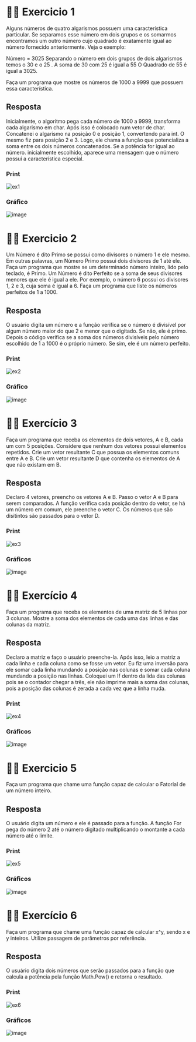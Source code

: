 # ✍🏼 Exercicio 1
Alguns números de quatro algarismos possuem uma característica particular. Se separamos 
esse número em dois grupos e os somarmos encontramos um outro número cujo quadrado 
é exatamente igual ao número fornecido anteriormente. Veja o exemplo:
 
Número = 3025 
Separando o número em dois grupos de dois algarismos temos o 30 e o 25 . 
A soma de 30 com 25 é igual a 55
O Quadrado de 55 é igual a 3025.
 
Faça um programa que mostre os números de 1000 a 9999 que possuem essa característica.

## Resposta
Inicialmente, o algoritmo pega cada número de 1000 a 9999, transforma cada algarismo em char. Após isso é colocado num vetor de char.
Concatenei o algarismo na posição 0 e posição 1, convertendo para int. O mesmo fiz para posição 2 e 3.
Logo, ele chama a função que potencializa a soma entre os dois números concatenados. Se a potência for igual ao número.
inicialmente escolhido, aparece uma mensagem que o número possui a característica especial.

### Print
![ex1](https://user-images.githubusercontent.com/92491730/187217546-60114602-1403-4f81-88eb-a7b0ef82c766.png)

### Gráfico
![image](https://user-images.githubusercontent.com/92491730/195954217-1aaacbaa-b17b-4112-aafa-ca8a65c09fd3.png)


# ✍🏼  Exercicio 2
Um Número é dito Primo se possui como divisores o número 1 e ele mesmo. Em outras 
palavras, um Número Primo possui dois divisores de 1 até ele.
Faça um programa que mostre se um determinado número inteiro, lido pelo teclado, é 
Primo.
Um Número é dito Perfeito se a soma de seus divisores menores que ele é igual a ele. Por 
exemplo, o número 6 possui os  divisores 1, 2 e 3, cuja soma é igual a 6.
Faça um programa que liste os números perfeitos de 1 a 1000.

## Resposta
O usuário digita um número e a função verifica se o número é divisível por algum número maior do que 2 e menor que o digitado. Se não, ele é primo.
Depois o código verifica se a soma dos números divisíveis pelo número escolhido de 1 a 1000 é o próprio número. Se sim, ele é um número perfeito.

### Print
![ex2](https://user-images.githubusercontent.com/92491730/187217568-ee6b68b5-0b9b-4e78-9ebf-34c9e9e75892.png)

### Gráfico
![image](https://user-images.githubusercontent.com/92491730/195954241-6385e989-8bfd-4ec1-8223-5a94a9144454.png)



# ✍🏼  Exercício 3
Faça um programa que receba os elementos de dois vetores, A e B, cada um com 5 posições. 
Considere que nenhum dos vetores possui elementos repetidos.
Crie um vetor resultante C que possua os elementos comuns entre A e B.
Crie um vetor resultante D que contenha os elementos de A que não existam em B.

## Resposta
Declaro 4 vetores, preencho os vetores A e B. Passo o vetor A e B para serem comparados. A função verifica cada posição dentro do vetor, se há um número
em comum, ele preenche o vetor C. Os números que são disitintos são passados para o vetor D.

### Print
![ex3](https://user-images.githubusercontent.com/92491730/187217587-2078b0ab-5d6e-4659-b27b-69330d9b08fd.png)

### Gráficos
![image](https://user-images.githubusercontent.com/92491730/195954253-c44bddb5-2783-43ab-87b6-2fc72bd09695.png)



# ✍🏼 Exercício 4
Faça um programa que receba os elementos de uma matriz de 5 linhas por 3 colunas. 
Mostre a soma dos elementos de cada uma das linhas e das colunas da matriz.

## Resposta
Declaro a matriz e faço o usuário preenche-la. Após isso, leio a matriz a cada linha e cada coluna como se fosse um vetor.
Eu fiz uma inversão para ele somar cada linha mundando a posição nas colunas e somar cada coluna mundando a posição nas linhas.
Coloquei um If dentro da lida das colunas pois se o contador chegar a três, ele não imprime mais a soma das colunas, pois a posição das colunas
é zerada a cada vez que a linha muda.

### Print
![ex4](https://user-images.githubusercontent.com/92491730/187217601-40fe4388-5448-42f0-b0c6-ea8ae05f2efe.png)

### Gráficos
![image](https://user-images.githubusercontent.com/92491730/195954253-c44bddb5-2783-43ab-87b6-2fc72bd09695.png)


# ✍🏼 Exercicio 5
Faça um programa que chame uma função capaz de calcular o Fatorial de um número inteiro.

## Resposta
O usuário digita um número e ele é passado para a função. A função For pega do número 2 até o número digitado multiplicando o montante a cada número até o limite.

### Print
![ex5](https://user-images.githubusercontent.com/92491730/187217620-f0ccbe89-73ee-42a4-8ed7-b6dc872bf770.png)

### Gráficos
![image](https://user-images.githubusercontent.com/92491730/195954253-c44bddb5-2783-43ab-87b6-2fc72bd09695.png)

# ✍🏼 Exercício 6
Faça um programa que chame uma função capaz de calcular x^y, sendo x e y inteiros. Utilize passagem de parâmetros por referência.

## Resposta
O usuário digita dois números que serão passados para a função que calcula a potência pela função Math.Pow() e retorna o resultado.

### Print
![ex6](https://user-images.githubusercontent.com/92491730/187218782-711839e9-29db-4c4f-a3d5-15d383d112e5.png)

### Gráficos
![image](https://user-images.githubusercontent.com/92491730/195954253-c44bddb5-2783-43ab-87b6-2fc72bd09695.png)


